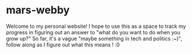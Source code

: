 # mars-webby

Welcome to my personal website! I hope to use this as a space to track my progress in figuring out an answer to "what do you want to do when you grow up?" So far, it's a vague "maybe something in tech and politics :~)", follow along as I figure out what this means ! :0
